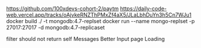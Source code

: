 https://github.com/100xdevs-cohort-2/paytm
https://daily-code-web.vercel.app/tracks/oAjvkeRNZThPMxZf4aX5/JLaLbhDuYn3h5Cn7WJu1
docker build ./ -t mongodb:4.7-replset
docker run --name mongo-replset -p 27017:27017 -d mongodb:4.7-replicaset



filter should not return self
Messages
Better Input page
Loading

